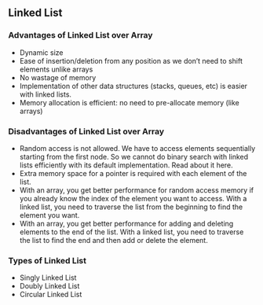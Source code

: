 ## Linked List

### Advantages of Linked List over Array

- Dynamic size
- Ease of insertion/deletion from any position as we don’t need to shift elements unlike arrays
- No wastage of memory
- Implementation of other data structures (stacks, queues, etc) is easier with linked lists.
- Memory allocation is efficient: no need to pre-allocate memory (like arrays)

### Disadvantages of Linked List over Array

- Random access is not allowed. We have to access elements sequentially starting from the first node. So we cannot do binary search with linked lists efficiently with its default implementation. Read about it here.
- Extra memory space for a pointer is required with each element of the list.
- With an array, you get better performance for random access memory if you already know the index of the element you want to access. With a linked list, you need to traverse the list from the beginning to find the element you want.
- With an array, you get better performance for adding and deleting elements to the end of the list. With a linked list, you need to traverse the list to find the end and then add or delete the element.

### Types of Linked List

- Singly Linked List
- Doubly Linked List
- Circular Linked List
